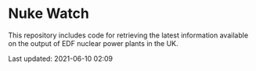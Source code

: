 # Nuke Watch

This repository includes code for retrieving the latest information available on the output of EDF nuclear power plants in the UK.

Last updated: 2021-06-10 02:09
